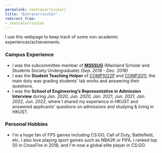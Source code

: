 ```yaml
---
permalink: /extracurricular/
title: "Extracurricular"
redirect_from:
- /extracurricular
---
```


I use this webpage to keep track of some non-academic experiences/achievements.

### Campus Experience

- I was the subcommittee member of [**MSSSUG**](http://ug.msss.ust.hk/) (Mainland Scholar and Students Society
  Undergraduate) *(Sep. 2018 - Dec. 2018)*
- I was the **Student Teaching Helper** of [COMP1022P](http://course.cse.ust.hk/comp1022p)
  and [COMP2011](http://course.cse.ust.hk/comp2011), the main duty was grading students' lab works and answering their
  questions.
- I was the **School of Engineering’s Representative in Admission Interview** during *Jan. 2020, Jun. 2020, Jan. 2021,
  Jun. 2021, Jan. 2022, Jun. 2022*, where I shared my experience in HKUST and answered applicants' questions on
  admissions and studying & living in HKUST.

### Personal Hobbies

- I'm a huge fan of FPS games including CS:GO, Call of Duty, Battlefield, etc. I also love playing sport games such as NBA2K or FIFA. I ranked top 50 in CrossFire in 2018, and I'm now a global elite player in CS:GO.
